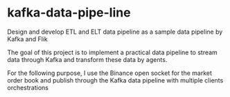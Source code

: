 # kafka-data-pipe-line
Design and develop ETL and ELT data pipeline as a sample data pipeline by Kafka and Flik

The goal of this project is to implement a practical data pipeline to stream data through Kafka and transform these data by agents.

For the following purpose, I use the Binance open socket for the market order book and publish through the Kafka data pipeline with multiple clients
orchestrations
